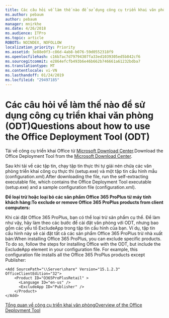 ```yaml
---
title: Các câu hỏi về làm thế nào để sử dụng công cụ triển khai văn phòng (ODT)
ms.author: pebaum
author: pebaum
manager: mnirkhe
ms.date: 4/26/2018
ms.audience: ITPro
ms.topic: article
ROBOTS: NOINDEX, NOFOLLOW
localization_priority: Priority
ms.assetid: 3e88e0f3-c86d-4ab8-b076-59d0552318f9
ms.openlocfilehash: c16b7ac7d79794307fa33ed1039305ed5b842cf6
ms.sourcegitcommit: e2864efcfb493b6e46b662b746661a61232bdba7
ms.translationtype: MT
ms.contentlocale: vi-VN
ms.lasthandoff: 01/24/2019
ms.locfileid: "29497185"
---
```

# <a name="questions-about-how-to-use-the-office-deployment-tool-odt"></a><span data-ttu-id="e595b-102">Các câu hỏi về làm thế nào để sử dụng công cụ triển khai văn phòng (ODT)</span><span class="sxs-lookup"><span data-stu-id="e595b-102">Questions about how to use the Office Deployment Tool (ODT)</span></span>

<span data-ttu-id="e595b-103">Tải về công cụ triển khai Office từ [Microsoft Download Center](http://go.microsoft.com/fwlink/p/?LinkID=626065).</span><span class="sxs-lookup"><span data-stu-id="e595b-103">Download the Office Deployment Tool from the [Microsoft Download Center](http://go.microsoft.com/fwlink/p/?LinkID=626065).</span></span>
  
<span data-ttu-id="e595b-104">Sau khi tải về các tập tin, chạy tập tin thực thi tự giải nén chứa các văn phòng triển khai công cụ thực thi (setup.exe) và một tập tin cấu hình mẫu (configuration.xml).</span><span class="sxs-lookup"><span data-stu-id="e595b-104">After downloading the file, run the self-extracting executable file, which contains the Office Deployment Tool executable (setup.exe) and a sample configuration file (configuration.xml).</span></span>
  
 <span data-ttu-id="e595b-105">**Để loại trừ hoặc loại bỏ các sản phẩm Office 365 ProPlus từ máy tính khách hàng:**</span><span class="sxs-lookup"><span data-stu-id="e595b-105">**To exclude or remove Office 365 ProPlus products from client computers:**</span></span>
  
<span data-ttu-id="e595b-p101">Khi cài đặt Office 365 ProPlus, bạn có thể loại trừ sản phẩm cụ thể. Để làm như vậy, hãy làm theo các bước để cài đặt văn phòng với ODT, nhưng bao gồm các yếu tố ExcludeApp trong tập tin cấu hình của bạn. Ví dụ, tập tin cấu hình này sẽ cài đặt tất cả các sản phẩm Office 365 ProPlus trừ nhà xuất bản:</span><span class="sxs-lookup"><span data-stu-id="e595b-p101">When installing Office 365 ProPlus, you can exclude specific products. To do so, follow the steps for installing Office with the ODT, but include the ExcludeApp element in your configuration file. For example, this configuration file installs all the Office 365 ProPlus products except Publisher:</span></span>
  
```
<Add SourcePath="\\Server\share" Version="15.1.2.3" OfficeClientEdition="32">
    <Product ID="O365ProPlusRetail" >
      <Language ID="en-us" />
      <ExcludeApp ID="Publisher" />
    </Product>
</Add>
```

[<span data-ttu-id="e595b-109">Tổng quan về công cụ triển khai văn phòng</span><span class="sxs-lookup"><span data-stu-id="e595b-109">Overview of the Office Deployment Tool</span></span>](https://docs.microsoft.com/deployoffice/overview-of-the-office-2016-deployment-tool)
  

